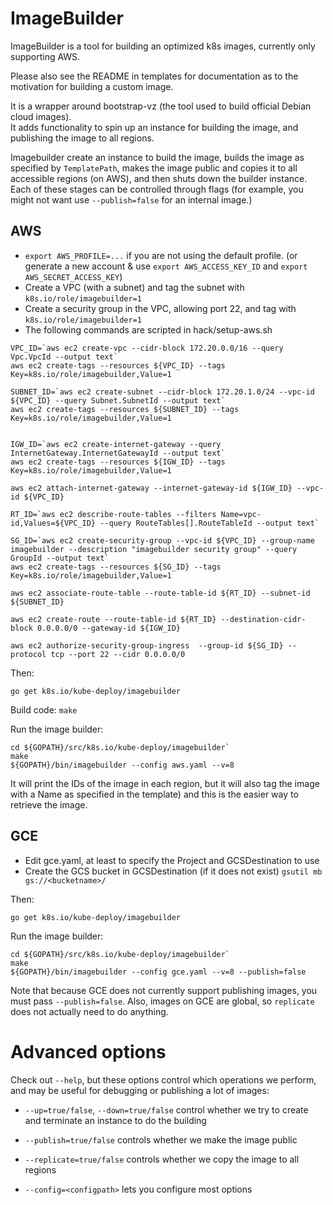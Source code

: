 ImageBuilder
============

ImageBuilder is a tool for building an optimized k8s images, currently only supporting AWS.

Please also see the README in templates for documentation as to the motivation for building a custom image.

It is a wrapper around bootstrap-vz (the tool used to build official Debian cloud images).  
It adds functionality to spin up an instance for building the image, and publishing the image to all regions.

Imagebuilder create an instance to build the image, builds the image as specified by `TemplatePath`, makes the
image public and copies it to all accessible regions (on AWS), and then shuts down the builder instance.
Each of these stages can be controlled through flags
(for example, you might not want use `--publish=false` for an internal image.)


## AWS

* `export AWS_PROFILE=...` if you are not using the default profile.
 (or generate a new account & use `export AWS_ACCESS_KEY_ID` and `export AWS_SECRET_ACCESS_KEY`)
* Create a VPC (with a subnet) and tag the subnet with `k8s.io/role/imagebuilder=1`
* Create a security group in the VPC, allowing port 22, and tag with `k8s.io/role/imagebuilder=1`
* The following commands are scripted in hack/setup-aws.sh

```
VPC_ID=`aws ec2 create-vpc --cidr-block 172.20.0.0/16 --query Vpc.VpcId --output text`
aws ec2 create-tags --resources ${VPC_ID} --tags Key=k8s.io/role/imagebuilder,Value=1

SUBNET_ID=`aws ec2 create-subnet --cidr-block 172.20.1.0/24 --vpc-id ${VPC_ID} --query Subnet.SubnetId --output text`
aws ec2 create-tags --resources ${SUBNET_ID} --tags Key=k8s.io/role/imagebuilder,Value=1


IGW_ID=`aws ec2 create-internet-gateway --query InternetGateway.InternetGatewayId --output text`
aws ec2 create-tags --resources ${IGW_ID} --tags Key=k8s.io/role/imagebuilder,Value=1

aws ec2 attach-internet-gateway --internet-gateway-id ${IGW_ID} --vpc-id ${VPC_ID}

RT_ID=`aws ec2 describe-route-tables --filters Name=vpc-id,Values=${VPC_ID} --query RouteTables[].RouteTableId --output text`

SG_ID=`aws ec2 create-security-group --vpc-id ${VPC_ID} --group-name imagebuilder --description "imagebuilder security group" --query GroupId --output text`
aws ec2 create-tags --resources ${SG_ID} --tags Key=k8s.io/role/imagebuilder,Value=1

aws ec2 associate-route-table --route-table-id ${RT_ID} --subnet-id ${SUBNET_ID}

aws ec2 create-route --route-table-id ${RT_ID} --destination-cidr-block 0.0.0.0/0 --gateway-id ${IGW_ID}

aws ec2 authorize-security-group-ingress  --group-id ${SG_ID} --protocol tcp --port 22 --cidr 0.0.0.0/0
```

Then:

```
go get k8s.io/kube-deploy/imagebuilder
```

Build code: `make`

Run the image builder:
```
cd ${GOPATH}/src/k8s.io/kube-deploy/imagebuilder`
make
${GOPATH}/bin/imagebuilder --config aws.yaml --v=8
```

It will print the IDs of the image in each region, but it will also tag the image with a Name
as specified in the template) and this is the easier way to retrieve the image.

## GCE

* Edit gce.yaml, at least to specify the Project and GCSDestination to use
* Create the GCS bucket in GCSDestination (if it does not exist) `gsutil mb gs://<bucketname>/`


Then:

```
go get k8s.io/kube-deploy/imagebuilder
```

Run the image builder:
```
cd ${GOPATH}/src/k8s.io/kube-deploy/imagebuilder`
make
${GOPATH}/bin/imagebuilder --config gce.yaml --v=8 --publish=false
```

Note that because GCE does not currently support publishing images, you must pass `--publish=false`.  Also, images on
GCE are global, so `replicate` does not actually need to do anything.


Advanced options
================

Check out `--help`, but these options control which operations we perform,
and may be useful for debugging or publishing a lot of images:

* `--up=true/false`, `--down=true/false` control whether we try to create and terminate an instance to do the building

* `--publish=true/false` controls whether we make the image public

* `--replicate=true/false` controls whether we copy the image to all regions

* `--config=<configpath>` lets you configure most options

